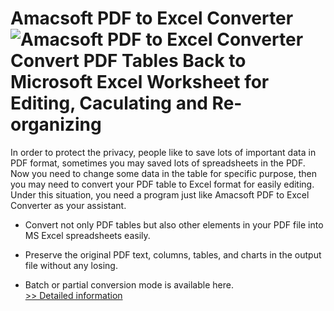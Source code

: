 # Amacsoft PDF to Excel Converter<br />![Amacsoft PDF to Excel Converter](https://mycommerce.akamaized.net/api/pimages/P300924606/BIG/300924606.PNG)<br />Convert PDF Tables Back to Microsoft Excel Worksheet for Editing, Caculating and Re-organizing

In order to protect the privacy, people like to save lots of important data in PDF format, sometimes you may saved lots of spreadsheets in the PDF. Now you need to change some data in the table for specific purpose, then you may need to convert your PDF table to Excel format for easily editing. Under this situation, you need a program just like Amacsoft PDF to Excel Converter as your assistant.

* Convert not only PDF tables but also other elements in your PDF file into MS Excel spreadsheets easily.

* Preserve the original PDF text, columns, tables, and charts in the output file without any losing.

* Batch or partial conversion mode is available here.<br />[>> Detailed information](https://secure.shareit.com/shareit/product.html?productid=300924606&affiliateid=200057808)